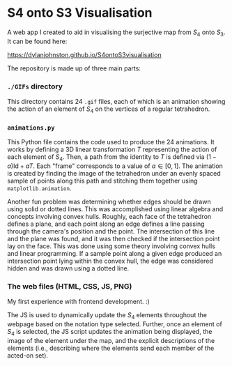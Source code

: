 # S4 onto S3 Visualisation

A web app I created to aid in visualising the surjective map from $S_4$ onto $S_3$. It can be found here:

<a href="https://dylanjohnston.github.io/S4ontoS3visualisation/" target="_blank">https://dylanjohnston.github.io/S4ontoS3visualisation</a>

The repository is made up of three main parts:

### `./GIFs` directory

This directory contains 24 `.gif` files, each of which is an animation showing the action of an element of $S_4$ on the vertices of a regular tetrahedron.

### `animations.py`

This Python file contains the code used to produce the 24 animations. It works by defining a $3$D linear transformation $T$ representing the action of each element of $S_4$. Then, a path from the identity to $T$ is defined via $(1-a)\text{Id} + aT$. Each "frame" corresponds to a value of $a \in [0,1]$. The animation is created by finding the image of the tetrahedron under an evenly spaced sample of points along this path and stitching them together using `matplotlib.animation`.

Another fun problem was determining whether edges should be drawn using solid or dotted lines. This was accomplished using linear algebra and concepts involving convex hulls. Roughly, each face of the tetrahedron defines a plane, and each point along an edge defines a line passing through the camera's position and the point. The intersection of this line and the plane was found, and it was then checked if the intersection point lay on the face. This was done using some theory involving convex hulls and linear programming. If a sample point along a given edge produced an intersection point lying within the convex hull, the edge was considered hidden and was drawn using a dotted line.

### The web files (HTML, CSS, JS, PNG)

My first experience with frontend development. :)

The JS is used to dynamically update the $S_4$ elements throughout the webpage based on the notation type selected. Further, once an element of $S_4$ is selected, the JS script updates the animation being displayed, the image of the element under the map, and the explicit descriptions of the elements (i.e., describing where the elements send each member of the acted-on set).

